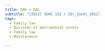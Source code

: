 ```yaml
---
title: GAK v GAL
subtitle: "[2012] SGHC 132 / 25\_June\_2012"
tags:
  - Family law
  - Division of matrimonial assets
  - Family law
  - Maintenance

---
```


